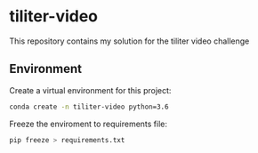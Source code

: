 # tiliter-video

This repository contains my solution for the tiliter video challenge

## Environment

Create a virtual environment for this project:

```bash
conda create -n tiliter-video python=3.6
```

Freeze the enviroment to requirements file:

```bash
pip freeze > requirements.txt
```
